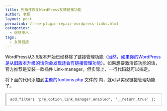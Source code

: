 ```yaml
---
title: 免插件修复WordPress友情链接功能
author: 老杨
layout: post
permalink: /free-plugin-repair-wordpress-links.html
categories:
  - 信息技术
tags:
  - 友情链接
---
```

WordPress从3.5版本开始已经移除了链接管理功能（<span style="color: #0000ff;">当然，如果你的WordPress是从旧版本升级的话你会发现还会有链接管理功能</span>）。如果想要激活该功能的话，官方推荐是安装一款插件 Link-manager。但实际上，一行代码就可以搞定。  


  
将下面的代码添加到<span style="color: #0000ff;">主题的funtions.php</span> 文件的<span style="color: #ff0000;"><?php  ?> </span>内，就可以实现链接管理功能了。

<pre style="margin:15px 0;font:100 12px/18px monaco, andale mono, courier new;padding:10px 12px;border:#ccc 1px solid;border-left-width:4px;background-color:#fefefe;box-shadow:0 0 4px #eee;word-break:break-all;word-wrap:break-word;color:#444">add_filter( 'pre_option_link_manager_enabled', '__return_true' ); </pre>